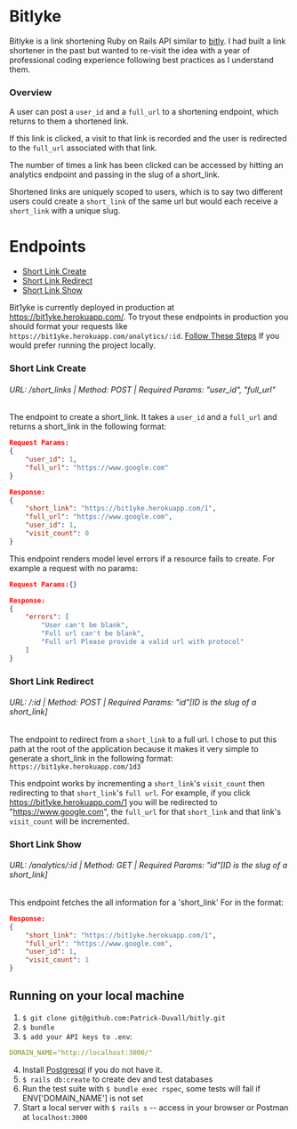 # Bitlyke

Bitlyke is a link shortening Ruby on Rails API similar to [bitly](https://bitly.com/). I had built a link shortener in the past but wanted to re-visit the idea with a year of professional coding experience following best practices as I understand them.
### Overview

A user can post a `user_id` and a `full_url` to a shortening endpoint, which returns to them a shortened link.

If this link is clicked, a visit to that link is recorded and the user is redirected to the `full_url` associated with that link.

The number of times a link has been clicked can be accessed by hitting an analytics endpoint and passing in the slug of a short_link.

Shortened links are uniquely scoped to users, which is to say two different users could create a `short_link` of the same url but would each receive a `short_link` with a unique slug.

# Endpoints
- [Short Link Create](#short-link-create)
- [Short Link Redirect](#short-link-redirect)
- [Short Link Show](#short-link-show)

Bit1yke is currently deployed in production at https://bit1yke.herokuapp.com/. To tryout these endpoints in production you should format your requests like `https://bit1yke.herokuapp.com/analytics/:id`. [Follow These Steps](#running-on-your-local-machine) If you would prefer running the project locally.

### Short Link Create 
###### URL: /short_links | Method: POST | Required Params: "user_id", "full_url"
The endpoint to create a short_link. It takes a `user_id` and a `full_url` and returns a short_link in the following format:
```json
Request Params:
{
    "user_id": 1,
    "full_url": "https://www.google.com"
}

Response:
{
    "short_link": "https://bit1yke.herokuapp.com/1",
    "full_url": "https://www.google.com",
    "user_id": 1,
    "visit_count": 0
}
```
This endpoint renders model level errors if a resource fails to create. For example a request with no params:
```json
Request Params:{}

Response:
{
    "errors": [
        "User can't be blank",
        "Full url can't be blank",
        "Full url Please provide a valid url with protocol"
    ]
}
```

### Short Link Redirect
###### URL: /:id | Method: POST | Required Params: "id"[ID is the slug of a short_link]

The endpoint to redirect from a `short_link` to a full url. I chose to put this path at the root of the application because it makes it very simple to generate a short_link in the following format: `https://bit1yke.herokuapp.com/1d3`

This endpoint works by incrementing a `short_link`'s `visit_count` then redirecting to that `short_link`'s `full url`. For example, if you click https://bit1yke.herokuapp.com/1 you will be redirected to "https://www.google.com", the `full_url` for that `short_link` and that link's `visit_count` will be incremented.


### Short Link Show
###### URL: /analytics/:id | Method: GET | Required Params: "id"[ID is the slug of a short_link]
This endpoint fetches the all information for a 'short_link' For in the format:
```json
Response: 
{
    "short_link": "https://bit1yke.herokuapp.com/1",
    "full_url": "https://www.google.com",
    "user_id": 1,
    "visit_count": 1
}
```

## Running on your local machine
1. `$ git clone git@github.com:Patrick-Duvall/bitly.git`
2. `$ bundle`
3. `$ add your API keys to .env`: 
```yml
DOMAIN_NAME="http://localhost:3000/"
```
4. Install [Postgresql](https://www.postgresql.org/) if you do not have it.
5. `$ rails db:create`  to create dev and test databases
6. Run the test suite with `$ bundle exec rspec`, some tests will fail if ENV['DOMAIN_NAME'] is not set
7. Start a local server with `$ rails s` -- access in your browser or Postman at `localhost:3000`
